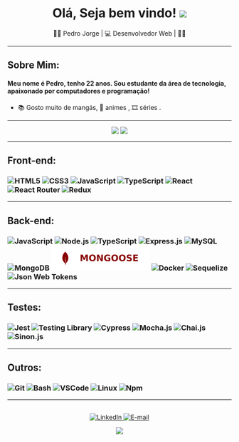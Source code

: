 <div>
  <div align="center">
    <h1>Olá, Seja bem vindo!
      <a 
        href="https://hemant.codes">
      </a> 
      <img 
        src="https://media.giphy.com/media/hvRJCLFzcasrR4ia7z/giphy.gif" 
        width="25px"
      > 
    </h1>
  </div>
  <div align="center"> 👨‍💻 Pedro Jorge | 💻 Desenvolvedor Web | 👨‍💻 </h3></div>  
</div>

---

## Sobre Mim:

  <p align="center">
    <h4> Meu nome é Pedro, tenho 22 anos. Sou estudante da área de tecnologia, apaixonado por computadores e programação!</h4>
  </p>

- 📚 Gosto muito de mangás, 🌠 animes , 🎞 séries .

---

  </div>

  <div align="center">
    <img height="180em" src="https://github-readme-stats.vercel.app/api?username=PedroJoMa&show_icons=true&theme=dark&include_all_commits=true&count_private=true"/>
    <img height="180em" src="https://github-readme-stats.vercel.app/api/top-langs/?username=PedroJoMa&layout=compact&langs_count=10&theme=dark"/>

  </div>

---

## Front-end:

<h3 align="left">
  <img src = "https://img.shields.io/badge/HTML5-E34F26?style=for-the-badge&logo=html5&logoColor=white"
  alt = "HTML5" />
  <img src = "https://img.shields.io/badge/CSS3-1572B6?style=for-the-badge&logo=css3&logoColor=white"
  alt = "CSS3" />
  <img src = "https://img.shields.io/badge/JavaScript-F7DF1E?style=for-the-badge&logo=javascript&logoColor=black"
  alt = "JavaScript" />
  <img src = "https://img.shields.io/badge/TypeScript-007ACC?style=for-the-badge&logo=typescript&logoColor=white"
  alt = "TypeScript" />
  <img src = "https://img.shields.io/badge/React-20232A?style=for-the-badge&logo=react&logoColor=61DAFB"
  alt = "React" />
  <img src = "https://img.shields.io/badge/React_Router-CA4245?style=for-the-badge&logo=react-router&logoColor=white"
  alt = "React Router" />
  <img src = "https://img.shields.io/badge/Redux-593D88?style=for-the-badge&logo=redux&logoColor=white"
  alt = "Redux" />
</h3>

---

## Back-end:

<h3 align="left">
  <img src = "https://img.shields.io/badge/JavaScript-F7DF1E?style=for-the-badge&logo=javascript&logoColor=black"
  alt = "JavaScript"/>
  <img src = "https://img.shields.io/badge/Node.js-43853D?style=for-the-badge&logo=node.js&logoColor=white"
  alt = "Node.js" />
  <img src = "https://img.shields.io/badge/TypeScript-007ACC?style=for-the-badge&logo=typescript&logoColor=white"
  alt = "TypeScript" />
  <img src = "https://img.shields.io/badge/Express.js-404D59?style=for-the-badge"
  alt = "Express.js" />
  <img src = "https://img.shields.io/badge/MySQL-00000F?style=for-the-badge&logo=mysql&logoColor=white"
  alt = "MySQL" />
  <img src = "https://img.shields.io/badge/MongoDB-4EA94B?style=for-the-badge&logo=mongodb&logoColor=white"
  alt = "MongoDB" />
  <img src = "./imagens/mongoose.svg"
  alt = "Mongoose" />
  <img src = "https://img.shields.io/badge/docker-%230db7ed.svg?style=for-the-badge&logo=docker&logoColor=white"
  alt = "Docker" />
  <img src = "https://img.shields.io/badge/sequelize-323330?style=for-the-badge&logo=sequelize&logoColor=blue"
  alt = "Sequelize" />
  <img src = "https://img.shields.io/badge/json%20web%20tokens-323330?style=for-the-badge&logo=json-web-tokens&logoColor=pink"
  alt = "Json Web Tokens" />
</h3>

---

## Testes:

<h3 align="left">
  <img src = "https://img.shields.io/badge/Jest-323330?style=for-the-badge&logo=Jest&logoColor=white"
  alt = "Jest" />
  <img src = "https://img.shields.io/badge/testing%20library-323330?style=for-the-badge&logo=testing-library&logoColor=red"
  alt = "Testing Library" />
  <img src = "https://img.shields.io/badge/-cypress-%23E5E5E5?style=for-the-badge&logo=cypress&logoColor=058a5e"
  alt = "Cypress" />
  <img src = "https://img.shields.io/badge/mocha.js-323330?style=for-the-badge&logo=mocha&logoColor=Brown"
  alt = "Mocha.js" />
  <img src = "https://img.shields.io/badge/chai.js-323330?style=for-the-badge&logo=chai&logoColor=red"
  alt = "Chai.js" />
  <img src = "https://img.shields.io/badge/sinon.js-323330?style=for-the-badge&logo=sinon"
  alt = "Sinon.js" />
</h3>

---

## Outros:

<h3 align="left">
  <img src = "https://img.shields.io/badge/GIT-E44C30?style=for-the-badge&logo=git&logoColor=whitee"
  alt = "Git" />
  <img src = "https://img.shields.io/badge/GNU%20Bash-4EAA25?style=for-the-badge&logo=GNU%20Bash&logoColor=white"
  alt = "Bash" />
  <img src="https://img.shields.io/badge/VSCODE-FDFFFC?style=for-the-badge&logo=visualstudiocode&logoColor=007ACC" 
  alt="VSCode"/>
  <img src="https://img.shields.io/badge/LINUX-FAC8CD?style=for-the-badge&logo=linux&logoColor=000000" alt="Linux"/>
  <img src="https://img.shields.io/badge/NPM-000000?style=for-the-badge&logo=npm&logoColor=D84727" alt="Npm"/>
</h3>

---

##

  <div align="center">
    <a 
      href="https://www.linkedin.com/in/pedro-jorge-machado-de-jesus-filho-dev/" 
      target="_blank" 
      rel="noopener noreferrer">
        <img 
        alt="LinkedIn" 
        title="LinkedIn" 
        src="https://img.shields.io/badge/LINKEDIN-0A66C2?style=for-the-badge&logo=linkedin&logoColor=FFFFFF" />
    </a>
    <a 
      href="mailto:pejomadejefi@gmail.com" 
      target="_blank" 
      rel="noopener noreferrer">
        <img 
          alt="E-mail" 
          title="E-mail" 
          src="https://img.shields.io/badge/EMAIL-EA4335?style=for-the-badge&logo=gmail&logoColor=FFFFFF" />
    </a>

![](https://visitor-badge.glitch.me/badge?page_id=PedroJoMa)

  </div>

</div>
